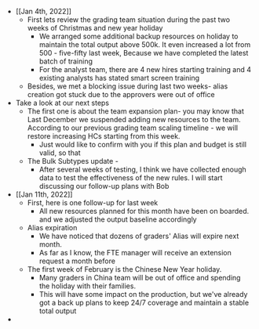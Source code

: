 - [[Jan 4th, 2022]]
	- First lets review the grading team situation during the past two weeks of Christmas and new year holiday
		- We arranged some additional backup resources on holiday to maintain the total output above 500k. It even increased a lot from 500 - five-fifty last week, Because we have completed the latest batch of training
		- For the analyst team, there are 4 new hires starting training and 4 existing analysts has stated smart screen training
	- Besides, we met a blocking issue during last two weeks- alias creation got stuck due to the approvers were out of office
- Take a look at our next steps
	- The first one is about the team expansion plan- you may know that Last December we suspended adding new resources to the team. According to our previous grading team scaling timeline - we will restore increasing HCs starting from this week.
		- Just would like to confirm with you if this plan and budget is still valid, so that
	- The Bulk Subtypes update -
		- After several weeks of testing, I think we have collected enough data to test the effectiveness of the new rules.  I will start discussing our follow-up plans with Bob
- [[Jan 11th, 2022]]
	- First, here is one follow-up for last week
		- All new resources planned for this month have been on boarded. and we adjusted the output baseline accordingly
	- Alias expiration
		- We have noticed that dozens of graders' Alias will expire next month.
		- As far as I know, the FTE manager will receive an extension request a month before
	- The first week of February is the Chinese New Year holiday.
		- Many graders in China team will be out of office and spending the holiday with their families.
		- This will have some impact on the production, but we've already got a back up plans to keep 24/7 coverage and maintain a stable total output
-